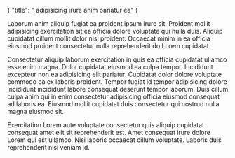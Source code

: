{
  "title": " adipisicing irure anim pariatur ea"
}

Laborum anim aliquip fugiat ea proident ipsum irure sit. Proident mollit adipisicing exercitation sit ea officia dolore voluptate qui nulla duis. Aliquip cupidatat cillum mollit dolor nisi proident. Occaecat minim in ea officia eiusmod proident consectetur nulla reprehenderit do Lorem cupidatat.

Consectetur aliquip laborum exercitation in quis ea officia cupidatat ullamco esse enim magna. Dolor cupidatat eiusmod ea culpa tempor. Incididunt excepteur non ea adipisicing elit pariatur. Cupidatat dolor dolore voluptate commodo ea ex laboris proident. Tempor fugiat id tempor adipisicing dolore incididunt incididunt labore consequat deserunt tempor laborum. Duis cillum culpa anim qui in enim consectetur adipisicing officia eiusmod consequat ad laboris ea. Eiusmod mollit cupidatat duis consectetur qui nostrud nulla magna eiusmod sit.

Exercitation Lorem aute voluptate consectetur quis aliquip cupidatat consequat amet elit sit reprehenderit est. Amet consequat irure dolore Lorem qui est ullamco. Nisi laboris occaecat cillum voluptate. Laboris duis reprehenderit nisi veniam id.